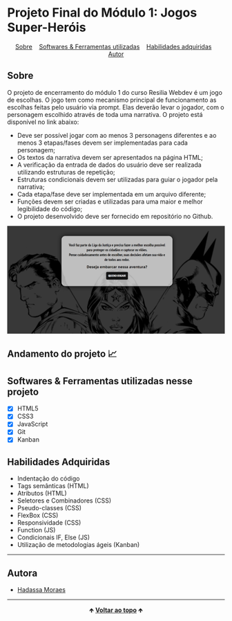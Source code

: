 # Projeto Final do Módulo 1: Jogos Super-Heróis

<div id="inicio" align=center>
  <a href="#sobre">Sobre</a>&nbsp;&nbsp;&nbsp;
  <a href="#linguagens">Softwares & Ferramentas utilizadas</a>&nbsp;&nbsp;&nbsp;
  <a href="#habilidades">Habilidades adquiridas</a>&nbsp;&nbsp;&nbsp;
  <a href="#grupo">Autor</a> 
</div>

<h2 id="sobre">Sobre</h2>
  <p>O projeto de encerramento do módulo 1 do curso Resilia Webdev é um jogo de escolhas. O jogo tem como mecanismo principal de funcionamento as escolhas feitas pelo usuário via prompt. Elas deverão levar o jogador, com o personagem escolhido através de toda uma narrativa. O projeto está disponível no link abaixo:</p>

  - Deve ser possível jogar com ao menos 3 personagens diferentes e ao menos 3 etapas/fases devem ser implementadas para cada personagem;
  - Os textos da narrativa devem ser apresentados na página HTML;
  - A verificação da entrada de dados do usuário deve ser realizada utilizando estruturas de repetição;
  - Estruturas condicionais devem ser utilizadas para guiar o jogador pela narrativa;
  - Cada etapa/fase deve ser implementada em um arquivo diferente;
  - Funções devem ser criadas e utilizadas para uma maior e melhor legibilidade do código;
  - O projeto desenvolvido deve ser fornecido em repositório no Github.

<img src="./imagens/home.png" alt="imagem da tela do página home do projeto">

<br>

<h2 id="andamento">Andamento do projeto 📈</h2>


<h2 id="linguagens">Softwares & Ferramentas utilizadas nesse projeto</h2>

  - [x] HTML5
  - [x] CSS3
  - [x] JavaScript
  - [x] Git
  - [x] Kanban

<h2 id="habilidades">Habilidades Adquiridas</h2>

  - Indentação do código
  - Tags semânticas (HTML)
  - Atributos (HTML)
  - Seletores e Combinadores (CSS)
  - Pseudo-classes (CSS)
  - FlexBox (CSS)
  - Responsividade (CSS)
  - Function (JS)
  - Condicionais IF, Else (JS)
  - Utilização de metodologias ágeis (Kanban)

<hr>

<h2 id="grupo">Autora</h2>

  - [Hadassa Moraes](https://www.linkedin.com/in/hadassa-moraes-5a6712230/)

<hr>

<div align="center">
  &#129145;&nbsp;<a href="#inicio"><strong>Voltar ao topo</strong></a>&nbsp;&#129145;
</div>
